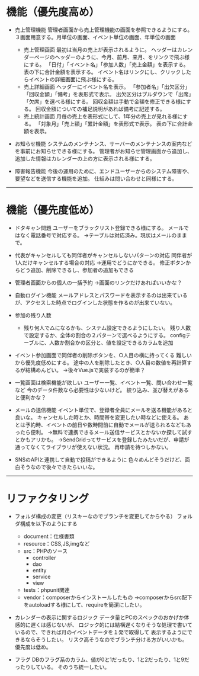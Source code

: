 # 機能（優先度高め）

* 売上管理機能
    管理者画面から売上管理機能の画面を参照できるようにする。
    ３画面用意する。月単位の画面、イベント単位の画面、年単位の画面
    * 売上管理画面
    最初は当月の売上が表示されるように。
    ヘッダーはカレンダーページのヘッダーのように、今月、前月、来月、をリンクで飛ぶ様にする。
    「日付」「イベント名」「参加人数」「売上金額」を表示する。
    表の下に合計金額を表示する。
    イベント名はリンクにし、クリックしたらイベントの詳細画面に飛ぶ様にする。
    * 売上詳細画面
    ヘッダーにイベント名を表示。
    「参加者名」「出欠区分」「回収金額」「備考」を表形式で表示。
    出欠区分はプルダウンで「出席」「欠席」を選べる様にする。
    回収金額は手動で金額を修正できる様にする。
    回収金額についての補足説明があれば備考に記述する。
    * 売上統計画面
    月毎の売上を表形式にして、1年分の売上が見れる様にする。
    「対象月」「売上額」「累計金額」を表形式で表示。
    表の下に合計金額を表示。

* お知らせ機能
    システムのメンテナンス、サーバーのメンテナンスの案内などを事前にお知らせできる様にする。
    管理者がお知らせ管理画面から追加し、追加した情報はカレンダーの上の方に表示される様にする。

* 障害報告機能
    今後の運用のために、エンドユーザーからのシステム障害や、要望などを送信する機能を追加。
    仕組みは問い合わせと同様にする。

------------------------------
# 機能（優先度低め）
* ドタキャン問題
    ユーザーをブラックリスト登録できる様にする。
    メールではなく電話番号で対応する。
    →テーブルは対応済み。現状はメールのままで。

* 代表がキャンセルしても同伴者がキャンセルしないパターンの対応
    同伴者が1人だけキャンセルする場合の対応
    →運用でどうにかできる。
    修正ボタンからどう追加、削除できるし、参加者の追加もできる
    
* 管理者画面からの個人の一括予約
    →画面のリンクだけあればいいかな？

* 自動ログイン機能
    メールアドレスとパスワードを表示するのは出来ているが、アクセスした時点でログインした状態を作るのが出来ていない。

* 参加の残り人数
    * 残り何人で△になるかも、システム設定できるようにしたい。
        残り人数で設定するか、全体の割合の２パターンで選べるようにする。
        configテーブルに、人数か割合かの区分と、値を設定できるカラムを追加

* イベント参加画面で同伴者の削除ボタンを、○人目の横に持ってくる
    難しいから優先度低めにする。
    途中の人を削除したとき、○人目の数値を再計算するが結構めんどい。
    →後々Vue.jsで実装するのが簡単？

* 一覧画面は検索機能が欲しい
    ユーザー一覧、イベント一覧、問い合わせ一覧など
    今のデータ件数なら必要性は少ないけど。
    絞り込み、並び替えがあると便利かな？

* メールの送信機能
    イベント単位で、登録者全員にメールを送る機能があると良いな。
    キャンセルした時とか、時間帯を変更したい時などに使える。
    あとは予約時、イベントの前日や数時間前に自動でメールが送られるなどもあったら便利。
    →無料で連携できるメール送信サービスとかないか探して試すとかもアリかも。
    →SendGridってサービスを登録したみたいだが、申請が通ってなくてライブラリが使えない状況。
    再申請を待つしかない。
    
* SNSのAPIと連携して自動で投稿ができるように
    色々めんどそうだけど、面白そうなので後々できたらいいな。

------------------------------
# リファクタリング
* フォルダ構成の変更（リスキーなのでブランチを変更してからやる）
    フォルダ構成を以下のようにする
    * document：仕様書類
    * resource：CSS,JS,imgなど
    * src：PHPのソース
        * controller
        * dao
        * entity
        * service
        * view
    * tests：phpunit関連
    * vendor：composerからインストールしたもの
→composerからsrc配下をautoloadする様にして、requireを簡潔にしたい。

* カレンダーの表示に関するロジック
    データ量とPCのスペックのおかげか体感的に遅くは感じないが、
    ロジック的には結構遅くなりそうな処理で書いているので、できれば月のイベントデータを１発で取得して
    表示するようにできるならそうしたい。
    リスク高そうなのでブランチ分ける方がいいかも。
    優先度は低め。

* フラグ
    DBのフラグ系のカラム、値が0と1だったり、1と2だったり、1と9だったりしている。
    そのうち統一したい。
